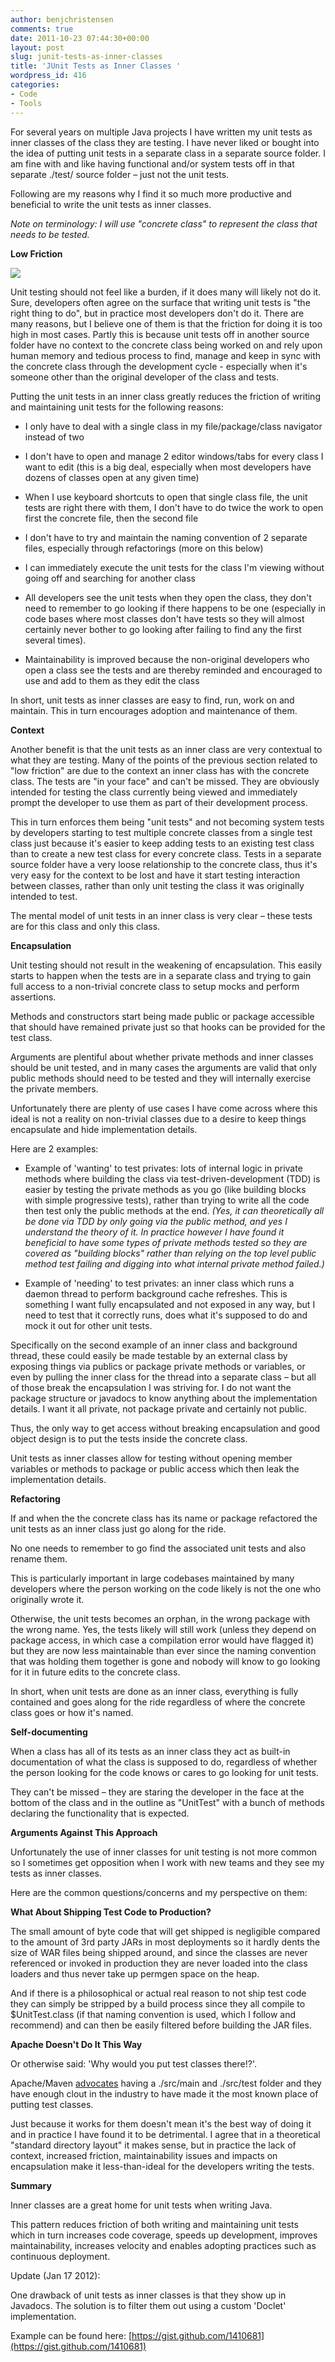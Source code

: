 ```yaml
---
author: benjchristensen
comments: true
date: 2011-10-23 07:44:30+00:00
layout: post
slug: junit-tests-as-inner-classes
title: 'JUnit Tests as Inner Classes '
wordpress_id: 416
categories:
- Code
- Tools
---
```


For several years on multiple Java projects I have written my unit tests as inner classes of the class they are testing. I have never liked or bought into the idea of putting unit tests in a separate class in a separate source folder. I am fine with and like having functional and/or system tests off in that separate ./test/ source folder – just not the unit tests.

Following are my reasons why I find it so much more productive and beneficial to write the unit tests as inner classes.

_Note on terminology: I will use "concrete class" to represent the class that needs to be tested._

**Low Friction**

[![](http://benjchristensen.files.wordpress.com/2011/10/jsonutilityunittests.png)](https://gist.github.com/1198069)

Unit testing should not feel like a burden, if it does many will likely not do it. Sure, developers often agree on the surface that writing unit tests is "the right thing to do", but in practice most developers don't do it. There are many reasons, but I believe one of them is that the friction for doing it is too high in most cases. Partly this is because unit tests off in another source folder have no context to the concrete class being worked on and rely upon human memory and tedious process to find, manage and keep in sync with the concrete class through the development cycle - especially when it's someone other than the original developer of the class and tests.

Putting the unit tests in an inner class greatly reduces the friction of writing and maintaining unit tests for the following reasons:



	
  * I only have to deal with a single class in my file/package/class navigator instead of two

	
  * I don't have to open and manage 2 editor windows/tabs for every class I want to edit (this is a big deal, especially when most developers have dozens of classes open at any given time)

	
  * When I use keyboard shortcuts to open that single class file, the unit tests are right there with them, I don't have to do twice the work to open first the concrete file, then the second file

	
  * I don't have to try and maintain the naming convention of 2 separate files, especially through refactorings (more on this below)

	
  * I can immediately execute the unit tests for the class I'm viewing without going off and searching for another class

	
  * All developers see the unit tests when they open the class, they don't need to remember to go looking if there happens to be one (especially in code bases where most classes don't have tests so they will almost certainly never bother to go looking after failing to find any the first several times).

	
  * Maintainability is improved because the non-original developers who open a class see the tests and are thereby reminded and encouraged to use and add to them as they edit the class


In short, unit tests as inner classes are easy to find, run, work on and maintain. This in turn encourages adoption and maintenance of them.

**Context**

Another benefit is that the unit tests as an inner class are very contextual to what they are testing. Many of the points of the previous section related to "low friction" are due to the context an inner class has with the concrete class. The tests are "in your face" and can't be missed. They are obviously intended for testing the class currently being viewed and immediately prompt the developer to use them as part of their development process.

This in turn enforces them being "unit tests" and not becoming system tests by developers starting to test multiple concrete classes from a single test class just because it's easier to keep adding tests to an existing test class than to create a new test class for every concrete class. Tests in a separate source folder have a very loose relationship to the concrete class, thus it's very easy for the context to be lost and have it start testing interaction between classes, rather than only unit testing the class it was originally intended to test.

The mental model of unit tests in an inner class is very clear – these tests are for this class and only this class.

**Encapsulation**

Unit testing should not result in the weakening of encapsulation. This easily starts to happen when the tests are in a separate class and trying to gain full access to a non-trivial concrete class to setup mocks and perform assertions.

Methods and constructors start being made public or package accessible that should have remained private just so that hooks can be provided for the test class.

Arguments are plentiful about whether private methods and inner classes should be unit tested, and in many cases the arguments are valid that only public methods should need to be tested and they will internally exercise the private members.

Unfortunately there are plenty of use cases I have come across where this ideal is not a reality on non-trivial classes due to a desire to keep things encapsulate and hide implementation details.

Here are 2 examples:



	
  * Example of 'wanting' to test privates: lots of internal logic in private methods where building the class via test-driven-development (TDD) is easier by testing the private methods as you go (like building blocks with simple progressive tests), rather than trying to write all the code then test only the public methods at the end. _(Yes, it can theoretically all be done via TDD by only going via the public method, and yes I understand the theory of it. In practice however I have found it beneficial to have some types of private methods tested so they are covered as "building blocks" rather than relying on the top level public method test failing and digging into what internal private method failed.)_

	
  * Example of 'needing' to test privates: an inner class which runs a daemon thread to perform background cache refreshes. This is something I want fully encapsulated and not exposed in any way, but I need to test that it correctly runs, does what it's supposed to do and mock it out for other unit tests.


Specifically on the second example of an inner class and background thread, these could easily be made testable by an external class by exposing things via publics or package private methods or variables, or even by pulling the inner class for the thread into a separate class – but all of those break the encapsulation I was striving for. I do not want the package structure or javadocs to know anything about the implementation details. I want it all private, not package private and certainly not public.

Thus, the only way to get access without breaking encapsulation and good object design is to put the tests inside the concrete class.

Unit tests as inner classes allow for testing without opening member variables or methods to package or public access which then leak the implementation details.

**Refactoring**

If and when the the concrete class has its name or package refactored the unit tests as an inner class just go along for the ride.

No one needs to remember to go find the associated unit tests and also rename them.

This is particularly important in large codebases maintained by many developers where the person working on the code likely is not the one who originally wrote it.

Otherwise, the unit tests becomes an orphan, in the wrong package with the wrong name. Yes, the tests likely will still work (unless they depend on package access, in which case a compilation error would have flagged it) but they are now less maintainable than ever since the naming convention that was holding them together is gone and nobody will know to go looking for it in future edits to the concrete class.

In short, when unit tests are done as an inner class, everything is fully contained and goes along for the ride regardless of where the concrete class goes or how it's named.

**Self-documenting**

When a class has all of its tests as an inner class they act as built-in documentation of what the class is supposed to do, regardless of whether the person looking for the code knows or cares to go looking for unit tests.

They can't be missed – they are staring the developer in the face at the bottom of the class and in the outline as "UnitTest" with a bunch of methods declaring the functionality that is expected.

**Arguments Against This Approach**

Unfortunately the use of inner classes for unit testing is not more common so I sometimes get opposition when I work with new teams and they see my tests as inner classes.

Here are the common questions/concerns and my perspective on them:

**What About Shipping Test Code to Production?**

The small amount of byte code that will get shipped is negligible compared to the amount of 3rd party JARs in most deployments so it hardly dents the size of WAR files being shipped around, and since the classes are never referenced or invoked in production they are never loaded into the class loaders and thus never take up permgen space on the heap.

And if there is a philosophical or actual real reason to not ship test code they can simply be stripped by a build process since they all compile to $UnitTest.class (if that naming convention is used, which I follow and recommend) and can then be easily filtered before building the JAR files.

**Apache Doesn't Do It This Way**

Or otherwise said: 'Why would you put test classes there!?'.

Apache/Maven [advocates](http://maven.apache.org/guides/introduction/introduction-to-the-standard-directory-layout.html) having a ./src/main and ./src/test folder and they have enough clout in the industry to have made it the most known place of putting test classes.

Just because it works for them doesn't mean it's the best way of doing it and in practice I have found it to be detrimental. I agree that in a theoretical "standard directory layout" it makes sense, but in practice the lack of context, increased friction, maintainability issues and impacts on encapsulation make it less-than-ideal for the developers writing the tests.

**Summary**

Inner classes are a great home for unit tests when writing Java.

This pattern reduces friction of both writing and maintaining unit tests which in turn increases code coverage, speeds up development, improves maintainability, increases velocity and enables adopting practices such as continuous deployment.



Update (Jan 17 2012):

One drawback of unit tests as inner classes is that they show up in Javadocs. The solution is to filter them out using a custom 'Doclet' implementation.

Example can be found here: [https://gist.github.com/1410681](https://gist.github.com/1410681)
